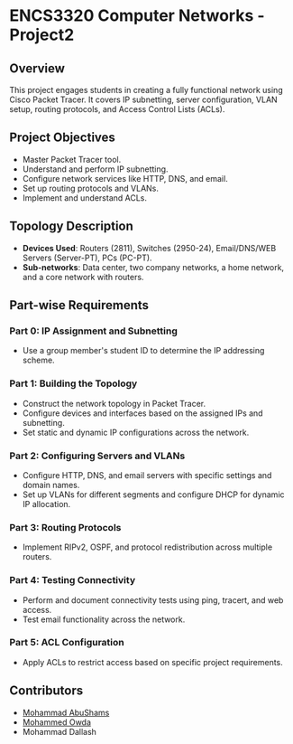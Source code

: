 # ENCS3320 Computer Networks - Project2

## Overview
This project engages students in creating a fully functional network using Cisco Packet Tracer. It covers IP subnetting, server configuration, VLAN setup, routing protocols, and Access Control Lists (ACLs).

## Project Objectives
- Master Packet Tracer tool.
- Understand and perform IP subnetting.
- Configure network services like HTTP, DNS, and email.
- Set up routing protocols and VLANs.
- Implement and understand ACLs.

## Topology Description
- **Devices Used**: Routers (2811), Switches (2950-24), Email/DNS/WEB Servers (Server-PT), PCs (PC-PT).
- **Sub-networks**: Data center, two company networks, a home network, and a core network with routers.

## Part-wise Requirements

### Part 0: IP Assignment and Subnetting
- Use a group member's student ID to determine the IP addressing scheme.

### Part 1: Building the Topology
- Construct the network topology in Packet Tracer.
- Configure devices and interfaces based on the assigned IPs and subnetting.
- Set static and dynamic IP configurations across the network.

### Part 2: Configuring Servers and VLANs
- Configure HTTP, DNS, and email servers with specific settings and domain names.
- Set up VLANs for different segments and configure DHCP for dynamic IP allocation.

### Part 3: Routing Protocols
- Implement RIPv2, OSPF, and protocol redistribution across multiple routers.

### Part 4: Testing Connectivity
- Perform and document connectivity tests using ping, tracert, and web access.
- Test email functionality across the network.

### Part 5: ACL Configuration
- Apply ACLs to restrict access based on specific project requirements.

## Contributors

- [Mohammad AbuShams](https://github.com/MohammadAbuShams)
- [Mohammed Owda](https://github.com/M7mdOdeh1)
- Mohammad Dallash

